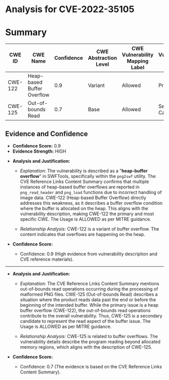 # Analysis for CVE-2022-35105

# Summary
| CWE ID | CWE Name | Confidence | CWE Abstraction Level | CWE Vulnerability Mapping Label | CWE-Vulnerability Mapping Notes |
|---|---|---|---|---|---|
| CWE-122 | Heap-based Buffer Overflow | 0.9 | Variant | Allowed | Primary CWE |
| CWE-125 | Out-of-bounds Read | 0.7 | Base | Allowed | Secondary Candidate |

## Evidence and Confidence

*   **Confidence Score:** 0.9
*   **Evidence Strength:** HIGH

- **Analysis and Justification:**  
  - *Explanation:* The vulnerability is described as a "**heap-buffer overflow**" in SWFTools, specifically within the `png2swf` utility. The CVE Reference Links Content Summary confirms that multiple instances of heap-based buffer overflows are reported in `png_read_header` and `png_load` functions due to incorrect handling of image data. CWE-122 (Heap-based Buffer Overflow) directly addresses this weakness, as it describes a buffer overflow condition where the buffer is allocated on the heap. This aligns with the vulnerability description, making CWE-122 the primary and most specific CWE. The Usage is ALLOWED as per MITRE guidance.
  
  - *Relationship Analysis:* CWE-122 is a variant of buffer overflow. The content indicates that overflows are happening on the heap.

- **Confidence Score:**  
  - Confidence: 0.9 (High evidence from vulnerability description and CVE reference materials).

---

- **Analysis and Justification:**  
  - *Explanation:* The CVE Reference Links Content Summary mentions out-of-bounds read operations occurring during the processing of malformed PNG files. CWE-125 (Out-of-bounds Read) describes a situation where the product reads data past the end or before the beginning of the intended buffer. While the primary issue is a heap buffer overflow (CWE-122), the out-of-bounds read operations contribute to the overall vulnerability. Thus, CWE-125 is a secondary candidate to represent the read aspect of the buffer issue. The Usage is ALLOWED as per MITRE guidance.
  
  - *Relationship Analysis:* CWE-125 is related to buffer overflows. The vulnerability details describe the program reading beyond allocated memory regions, which aligns with the description of CWE-125.

- **Confidence Score:**  
  - Confidence: 0.7 (The evidence is based on the CVE Reference Links Content Summary).